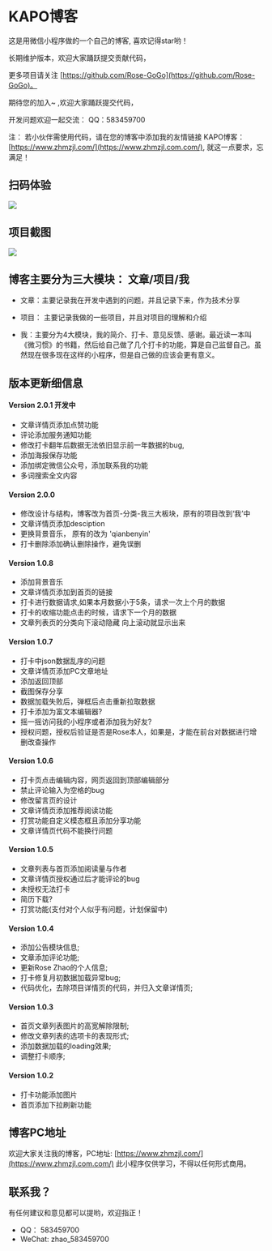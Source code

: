 # KAPO博客
这是用微信小程序做的一个自己的博客, 喜欢记得star哟！

长期维护版本，欢迎大家踊跃提交贡献代码，

更多项目请关注 [https://github.com/Rose-GoGo](https://github.com/Rose-GoGo)。

期待您的加入~ ,欢迎大家踊跃提交代码，

开发问题欢迎一起交流： QQ：583459700

注： 若小伙伴需使用代码，请在您的博客中添加我的友情链接 KAPO博客：[https://www.zhmzjl.com/](https://www.zhmzjl.com.com/), 就这一点要求，忘满足！



## 扫码体验

<p><img src="https://zhmzjl.com/uploadfile/2018/1018/20181018070448419.jpg" /></p>


## 项目截图

<p>
    <img src="https://zhmzjl.com/uploadfile/2018/1018/20181018064945183.jpg" />
</p>


## 博客主要分为三大模块： 文章/项目/我

- 文章：主要记录我在开发中遇到的问题，并且记录下来，作为技术分享

- 项目： 主要记录我做的一些项目，并且对项目的理解和介绍

- 我：主要分为4大模块，我的简介、打卡、意见反馈、感谢。最近读一本叫《微习惯》的书籍，然后给自己做了几个打卡的功能，算是自己监督自己。虽然现在很多现在这样的小程序，但是自己做的应该会更有意义。



## 版本更新细信息

#### Version 2.0.1 开发中
- 文章详情页添加点赞功能
- 评论添加服务通知功能
- 修改打卡翻年后数据无法依旧显示前一年数据的bug,
- 添加海报保存功能
- 添加绑定微信公众号，添加联系我的功能
- 多词搜索全文内容



#### Version 2.0.0
- 修改设计与结构，博客改为首页-分类-我三大板块，原有的项目改到‘我’中
- 文章详情页添加desciption
- 更换背景音乐， 原有的改为 'qianbenyin'
- 打卡删除添加确认删除操作，避免误删


#### Version 1.0.8
-  添加背景音乐
-  文章详情页添加到首页的链接
-  打卡进行数据请求,如果本月数据小于5条，请求一次上个月的数据
-  打卡的收缩功能点击的时候，请求下一个月的数据
-  文章列表页的分类向下滚动隐藏 向上滚动就显示出来


#### Version 1.0.7
-  打卡中json数据乱序的问题
-  文章详情页添加PC文章地址
-  添加返回顶部
-  截图保存分享
-  数据加载失败后，弹框后点击重新拉取数据
-  打卡添加为富文本编辑器?
-  摇一摇访问我的小程序或者添加我为好友?
-  授权问题，授权后验证是否是Rose本人，如果是，才能在前台对数据进行增删改查操作


#### Version 1.0.6
-  打卡页点击编辑内容，网页返回到顶部编辑部分
-  禁止评论输入为空格的bug
-  修改留言页的设计
-  文章详情页添加推荐阅读功能
-  打赏功能自定义模态框且添加分享功能
-  文章详情页代码不能换行问题


#### Version 1.0.5
-  文章列表与首页添加阅读量与作者
-  文章详情页授权通过后才能评论的bug
-  未授权无法打卡
-  简历下载?
-  打赏功能(支付对个人似乎有问题，计划保留中)


#### Version 1.0.4
-  添加公告模块信息;
-  文章添加评论功能;
-  更新Rose Zhao的个人信息;
-  打卡修复月初数据加载异常bug;
-  代码优化，去除项目详情页的代码，并归入文章详情页;

#### Version 1.0.3
-  首页文章列表图片的高宽解除限制;
-  修改文章列表的选项卡的表现形式;
-  添加数据加载的loading效果;
-  调整打卡顺序;

#### Version 1.0.2
-  打卡功能添加图片
-  首页添加下拉刷新功能


## 博客PC地址
欢迎大家关注我的博客，PC地址: [https://www.zhmzjl.com/](https://www.zhmzjl.com.com/)
此小程序仅供学习，不得以任何形式商用。

## 联系我？
有任何建议和意见都可以提哟，欢迎指正！
- QQ： 583459700
- WeChat: zhao_583459700

